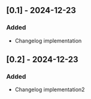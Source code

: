 ## [0.1] - 2024-12-23

### Added

- Changelog implementation

## [0.2] - 2024-12-23

### Added

- Changelog implementation2
